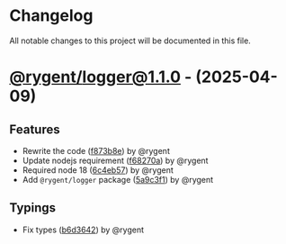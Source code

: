 # Changelog

All notable changes to this project will be documented in this file.

# [@rygent/logger@1.1.0](https://github.com/rygent/utilities/tree/@rygent/logger@1.1.0) - (2025-04-09)

## Features

- Rewrite the code ([f873b8e](https://github.com/rygent/utilities/commit/f873b8e40cab6e9ca338566fc9da6d505e9d42bc)) by @rygent
- Update nodejs requirement ([f68270a](https://github.com/rygent/utilities/commit/f68270abe3fee1ee74f29c7f6f8c6a17a736b91b)) by @rygent
- Required node 18 ([6c4eb57](https://github.com/rygent/utilities/commit/6c4eb577e014d3ae18062cdb549f88b9be9de5b3)) by @rygent
- Add `@rygent/logger` package ([5a9c3f1](https://github.com/rygent/utilities/commit/5a9c3f144134a6a3a039c54a2dde7c01720c6db0)) by @rygent

## Typings

- Fix types ([b6d3642](https://github.com/rygent/utilities/commit/b6d3642eee3cafe0b56e3c1a6677824f6427c23b)) by @rygent

